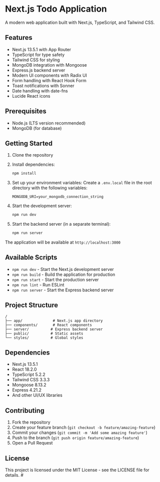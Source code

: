 # Next.js Todo Application

A modern web application built with Next.js, TypeScript, and Tailwind CSS.

## Features

- Next.js 13.5.1 with App Router
- TypeScript for type safety
- Tailwind CSS for styling
- MongoDB integration with Mongoose
- Express.js backend server
- Modern UI components with Radix UI
- Form handling with React Hook Form
- Toast notifications with Sonner
- Date handling with date-fns
- Lucide React icons

## Prerequisites

- Node.js (LTS version recommended)
- MongoDB (for database)

## Getting Started

1. Clone the repository
2. Install dependencies:
   ```bash
   npm install
   ```

3. Set up your environment variables:
   Create a `.env.local` file in the root directory with the following variables:
   ```
   MONGODB_URI=your_mongodb_connection_string
   ```

4. Start the development server:
   ```bash
   npm run dev
   ```

5. Start the backend server (in a separate terminal):
   ```bash
   npm run server
   ```

The application will be available at `http://localhost:3000`

## Available Scripts

- `npm run dev` - Start the Next.js development server
- `npm run build` - Build the application for production
- `npm run start` - Start the production server
- `npm run lint` - Run ESLint
- `npm run server` - Start the Express backend server

## Project Structure

```
/
├── app/              # Next.js app directory
├── components/       # React components
├── server/          # Express backend server
├── public/          # Static assets
└── styles/          # Global styles
```

## Dependencies

- Next.js 13.5.1
- React 18.2.0
- TypeScript 5.2.2
- Tailwind CSS 3.3.3
- Mongoose 8.13.2
- Express 4.21.2
- And other UI/UX libraries

## Contributing

1. Fork the repository
2. Create your feature branch (`git checkout -b feature/amazing-feature`)
3. Commit your changes (`git commit -m 'Add some amazing feature'`)
4. Push to the branch (`git push origin feature/amazing-feature`)
5. Open a Pull Request

## License

This project is licensed under the MIT License - see the LICENSE file for details. #
